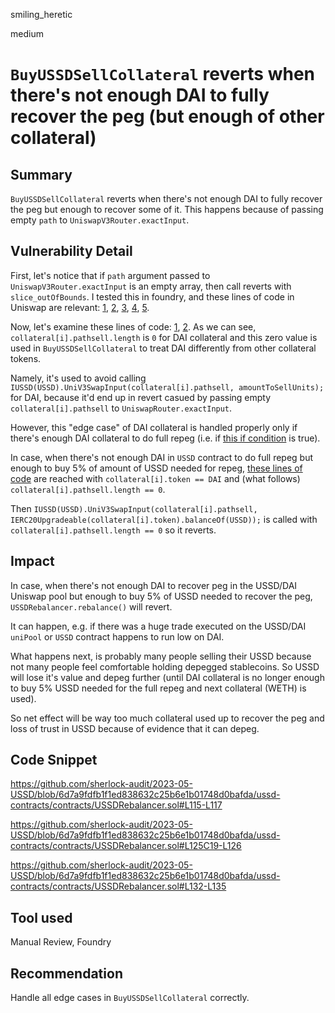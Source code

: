 smiling_heretic

medium

# `BuyUSSDSellCollateral` reverts when there's not enough DAI to fully recover the peg (but enough of other collateral)

## Summary

`BuyUSSDSellCollateral` reverts when there's not enough DAI to fully recover the peg but enough to recover some of it. This happens because of passing empty `path` to `UniswapV3Router.exactInput`.

## Vulnerability Detail

First, let's notice that if `path` argument passed to `UniswapV3Router.exactInput` is an empty array, then call reverts with `slice_outOfBounds`. I tested this in foundry, and these lines of code in Uniswap are relevant: [1](https://github.com/Uniswap/v3-periphery/blob/6cce88e63e176af1ddb6cc56e029110289622317/contracts/SwapRouter.sol#L30), [2](https://github.com/Uniswap/v3-periphery/blob/6cce88e63e176af1ddb6cc56e029110289622317/contracts/SwapRouter.sol#L150), [3](https://github.com/Uniswap/v3-periphery/blob/6cce88e63e176af1ddb6cc56e029110289622317/contracts/libraries/Path.sol#L60), [4](https://github.com/Uniswap/v3-periphery/blob/6cce88e63e176af1ddb6cc56e029110289622317/contracts/libraries/Path.sol#L8), [5](https://github.com/Uniswap/v3-periphery/blob/6cce88e63e176af1ddb6cc56e029110289622317/contracts/libraries/BytesLib.sol#L19).

Now, let's examine these lines of code: [1](https://github.com/sherlock-audit/2023-05-USSD/blob/6d7a9fdfb1f1ed838632c25b6e1b01748d0bafda/ussd-contracts/contracts/USSDRebalancer.sol#L119), [2](https://github.com/sherlock-audit/2023-05-USSD/blob/6d7a9fdfb1f1ed838632c25b6e1b01748d0bafda/ussd-contracts/contracts/USSDRebalancer.sol#L125-L126). As we can see, `collateral[i].pathsell.length` is `0` for DAI collateral and this zero value is used in `BuyUSSDSellCollateral` to treat DAI differently from other collateral tokens.

Namely, it's used to avoid calling `IUSSD(USSD).UniV3SwapInput(collateral[i].pathsell, amountToSellUnits);` for DAI, because it'd end up in revert casued by passing empty `collateral[i].pathsell` to `UniswapRouter.exactInput`.

However, this "edge case" of DAI collateral is handled properly only if there's enough DAI collateral to do full repeg (i.e. if [this if condition](https://github.com/sherlock-audit/2023-05-USSD/blob/6d7a9fdfb1f1ed838632c25b6e1b01748d0bafda/ussd-contracts/contracts/USSDRebalancer.sol#L117) is true).

In case, when there's not enough DAI in `USSD` contract to do full repeg but enough to buy 5% of amount of USSD needed for repeg, [these lines of code](https://github.com/sherlock-audit/2023-05-USSD/blob/6d7a9fdfb1f1ed838632c25b6e1b01748d0bafda/ussd-contracts/contracts/USSDRebalancer.sol#L130-L137) are reached with `collateral[i].token == DAI` and (what follows) `collateral[i].pathsell.length == 0`.

Then `IUSSD(USSD).UniV3SwapInput(collateral[i].pathsell, IERC20Upgradeable(collateral[i].token).balanceOf(USSD));` is called with `collateral[i].pathsell.length == 0` so it reverts. 

## Impact

In case, when there's not enough DAI to recover peg in the USSD/DAI Uniswap pool but enough to buy 5% of USSD needed to recover the peg, `USSDRebalancer.rebalance()` will revert.

It can happen, e.g. if there was a huge trade executed on the USSD/DAI `uniPool` or `USSD` contract happens to run low on DAI.

What happens next, is probably many people selling their USSD because not many people feel comfortable holding depegged stablecoins. So USSD will lose it's value and depeg further (until DAI collateral is no longer enough to buy 5% USSD needed for the full repeg and next collateral (WETH) is used).

So net effect will be way too much collateral used up to recover the peg and loss of trust in USSD because of evidence that it can depeg. 

## Code Snippet

https://github.com/sherlock-audit/2023-05-USSD/blob/6d7a9fdfb1f1ed838632c25b6e1b01748d0bafda/ussd-contracts/contracts/USSDRebalancer.sol#L115-L117

https://github.com/sherlock-audit/2023-05-USSD/blob/6d7a9fdfb1f1ed838632c25b6e1b01748d0bafda/ussd-contracts/contracts/USSDRebalancer.sol#L125C19-L126

https://github.com/sherlock-audit/2023-05-USSD/blob/6d7a9fdfb1f1ed838632c25b6e1b01748d0bafda/ussd-contracts/contracts/USSDRebalancer.sol#L132-L135

## Tool used

Manual Review, Foundry

## Recommendation

Handle all edge cases in `BuyUSSDSellCollateral` correctly.
